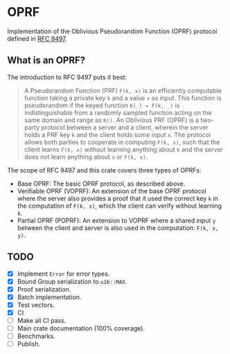# OPRF

Implementation of the Oblivious Pseudorandom Function (OPRF) protocol defined in
[RFC 9497](https://www.rfc-editor.org/rfc/rfc9497.html).

## What is an OPRF?

The introduction to RFC 9497 puts it best:

> A Pseudorandom Function (PRF) `F(k, x)` is an efficiently computable function taking a private key
`k` and a value `x` as input. This function is pseudorandom if the keyed function `K(_) = F(k, _)` is
indistinguishable from a randomly sampled function acting on the same domain and range as `K()`. An
Oblivious PRF (OPRF) is a two-party protocol between a server and a client, wherein the server
holds a PRF key `k` and the client holds some input `x`. The protocol allows both parties to cooperate
in computing `F(k, x)`, such that the client learns `F(k, x)` without learning anything about `k` and the
server does not learn anything about `x` or `F(k, x)`.

The scope of RFC 9497 and this crate covers three types of OPRFs:
- Base OPRF: The basic OPRF protocol, as described above.
- Verifiable OPRF (VOPRF): An extension of the base OPRF protocol where the server also provides a
    proof that it used the correct key `k` in the computation of `F(k, x)`, which the client can
    verify without learning `k`.
- Partial OPRF (POPRF): An extension to VOPRF where a shared input `y` between the client and
    server is also used in the computation: `F(k, x, y)`.

## TODO

- [x] Implement `Error` for error types.
- [x] Bound Group serialization to `u16::MAX`.
- [x] Proof serialization.
- [x] Batch implementation.
- [x] Test vectors.
- [x] CI
- [ ] Make all CI pass.
- [ ] Main crate documentation (100% coverage).
- [ ] Benchmarks.
- [ ] Publish.
